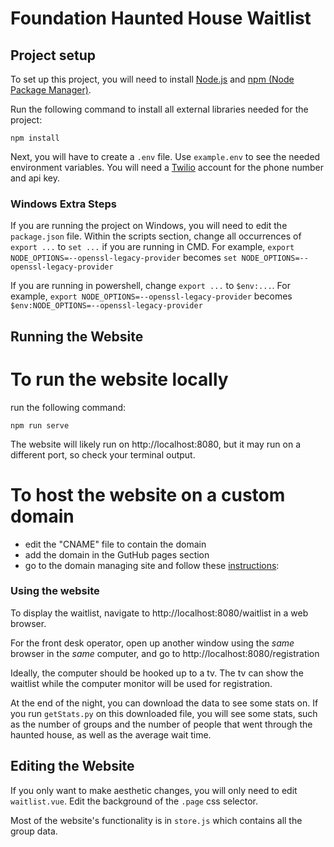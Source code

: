 # Foundation Haunted House Waitlist

## Project setup

To set up this project, you will need to install [Node.js](https://nodejs.org/en/download/) and [npm (Node Package Manager)](https://www.npmjs.com/).

Run the following command to install all external libraries needed for the project:

```
npm install
```

Next, you will have to create a `.env` file. Use `example.env` to see the needed environment variables. You will need a [Twilio](https://www.twilio.com/try-twilio) account for the phone number and  api key.

### Windows Extra Steps

If you are running the project on Windows, you will need to edit the `package.json` file. Within the scripts section, change all occurrences of `export ...` to `set ...` if you are running in CMD. For example, `export NODE_OPTIONS=--openssl-legacy-provider` becomes `set NODE_OPTIONS=--openssl-legacy-provider`

If you are running in powershell, change `export ...` to `$env:...`. For example, `export NODE_OPTIONS=--openssl-legacy-provider` becomes `$env:NODE_OPTIONS=--openssl-legacy-provider`

## Running the Website

# To run the website locally

run the following command:
```
npm run serve
```

The website will likely run on http://localhost:8080, but it may run on a different port, so check your terminal output. 

# To host the website on a custom domain
- edit the "CNAME" file to contain the domain
- add the domain in the GutHub pages section
- go to the domain managing site and follow these [instructions](https://docs.github.com/en/pages/configuring-a-custom-domain-for-your-github-pages-site/managing-a-custom-domain-for-your-github-pages-site):

### Using the website

To display the waitlist, navigate to http://localhost:8080/waitlist in a web browser.

For the front desk operator, open up another window using the *same* browser in the *same* computer, and go to http://localhost:8080/registration

Ideally, the computer should be hooked up to a tv. The tv can show the waitlist while the computer monitor will be used for registration.

At the end of the night, you can download the data to see some stats on. If you run `getStats.py` on this downloaded file, you will see some stats, such as the number of groups and the number of people that went through the haunted house, as well as the average wait time.

## Editing the Website

If you only want to make aesthetic changes, you will only need to edit `waitlist.vue`.  Edit the background of the `.page` css selector.

Most of the website's functionality is in `store.js` which contains all the group data.